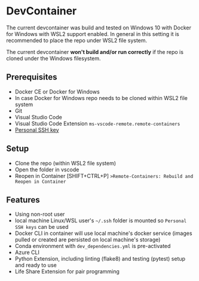 # DevContainer

The current devcontainer was build and tested on Windows 10 with Docker for Windows with WSL2 support enabled.
In general in this setting it is recommended to place the repo under WSL2 file system.

The current devcontainer **won't build and/or run correctly** if the repo is cloned under the Windows filesystem.

## Prerequisites

* Docker CE or Docker for Windows
* In case Docker for Windows repo needs to be cloned within WSL2 file system
* Git
* Visual Studio Code
* Visual Studio Code Extension `ms-vscode-remote.remote-containers`
* [Personal SSH key](https://docs.microsoft.com/en-us/azure/devops/repos/git/use-ssh-keys-to-authenticate?view=azure-devops)

## Setup

* Clone the repo (within WSL2 file system)
* Open the folder in vscode
* Reopen in Container [SHIFT+CTRL+P] `>Remote-Containers: Rebuild and Reopen in Container`

## Features

* Using non-root user
* local machine Linux/WSL user's `~/.ssh` folder is mounted so `Personal SSH keys` can be used
* Docker CLI in container will use local machine's docker service
(images pulled or created are persisted on local machine's storage)
* Conda environment with `dev_dependencies.yml` is pre-activated
* Azure CLI
* Python Extension, including linting (flake8) and testing (pytest) setup and ready to use
* Life Share Extension for pair programming
